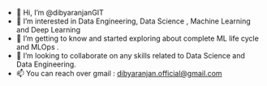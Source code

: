- 👋 Hi, I’m @dibyaranjanGIT
- 👀 I’m interested in Data Engineering, Data Science , Machine Learning and Deep Learning
- 🌱 I’m getting to know and started exploring about complete ML life cycle and MLOps .
- 💞️ I’m looking to collaborate on any skills related to Data Science and Data Engineering.
- 📫 You can reach over gmail : dibyaranjan.official@gmail.com

<!---
dibyaranjanGIT/dibyaranjanGIT is a ✨ special ✨ repository because its `README.md` (this file) appears on your GitHub profile.
You can click the Preview link to take a look at your changes.
--->
